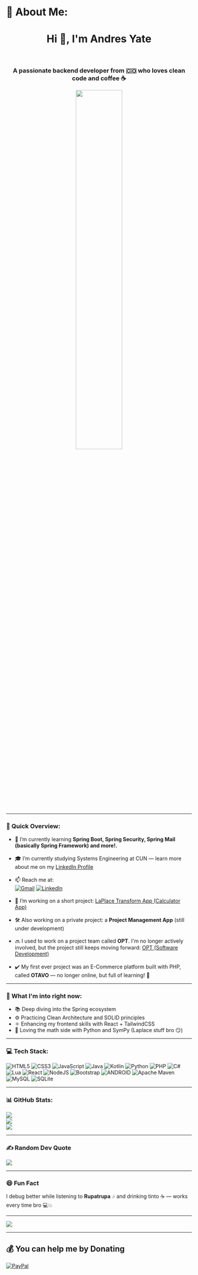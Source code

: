 # 💫 About Me:
<h1 align="center">Hi 👋, I'm Andres Yate</h1><br>
<h3 align="center">A passionate backend developer from 🇨🇴 who loves clean code and coffee ☕</h3>

<div align="center">
  <img src="https://media.giphy.com/media/qgQUggAC3Pfv687qPC/giphy.gif" width="50%" />
</div>

---

### 🚀 Quick Overview:

- 🌱 I’m currently learning <strong>Spring Boot, Spring Security, Spring Mail (basically Spring Framework) and more!.</strong><br><br>
- 🎓 I’m currently studying Systems Engineering at CUN — learn more about me on my [LinkedIn Profile](https://www.linkedin.com/in/andres-felipe-yate-munoz-a177252a9/) <br><br>
- 📫 Reach me at:  
  [![Gmail](https://img.shields.io/badge/Gmail-D14836?style=for-the-badge&logo=gmail&logoColor=white)](mailto:andresfyatem@gmail.com)
  [![LinkedIn](https://img.shields.io/badge/LinkedIn-blue?style=for-the-badge&logo=linkedin&logoColor=white)](https://www.linkedin.com/in/andres-felipe-yate-munoz-a177252a9/)<br><br>
- 🔢 I’m working on a short project: [LaPlace Transform App (Calculator App)](https://github.com/BgYato/LaPlace-Transform-App)<br><br>
- 🛠️ Also working on a private project: a **Project Management App** (still under development)<br><br>
- 🔜 I used to work on a project team called <strong>OPT</strong>. I'm no longer actively involved, but the project still keeps moving forward: [OPT (Software Development)](https://github.com/TexOne-OPT)<br><br>
- ✔️ My first ever project was an E-Commerce platform built with PHP, called **OTAVO** — no longer online, but full of learning! 🛒

---

### 🚧 What I'm into right now:
- 📚 Deep diving into the Spring ecosystem
- ⚙️ Practicing Clean Architecture and SOLID principles
- ⚛️ Enhancing my frontend skills with React + TailwindCSS
- 🐍 Loving the math side with Python and SymPy (Laplace stuff bro 😏)

---

### 💻 Tech Stack:
![HTML5](https://img.shields.io/badge/html5-%23E34F26.svg?style=for-the-badge&logo=html5&logoColor=white) 
![CSS3](https://img.shields.io/badge/css3-%231572B6.svg?style=for-the-badge&logo=css3&logoColor=white) 
![JavaScript](https://img.shields.io/badge/javascript-%23323330.svg?style=for-the-badge&logo=javascript&logoColor=%23F7DF1E) 
![Java](https://img.shields.io/badge/java-%23ED8B00.svg?style=for-the-badge&logo=java&logoColor=white) 
![Kotlin](https://img.shields.io/badge/kotlin-%230095D5.svg?style=for-the-badge&logo=kotlin&logoColor=white) 
![Python](https://img.shields.io/badge/python-3670A0?style=for-the-badge&logo=python&logoColor=ffdd54) 
![PHP](https://img.shields.io/badge/php-%23777BB4.svg?style=for-the-badge&logo=php&logoColor=white) 
![C#](https://img.shields.io/badge/c%23-%23239120.svg?style=for-the-badge&logo=c-sharp&logoColor=white) 
![Lua](https://img.shields.io/badge/lua-%232C2D72.svg?style=for-the-badge&logo=lua&logoColor=white) 
![React](https://img.shields.io/badge/react-%2320232a.svg?style=for-the-badge&logo=react&logoColor=%2361DAFB) 
![NodeJS](https://img.shields.io/badge/node.js-6DA55F?style=for-the-badge&logo=node.js&logoColor=white) 
![Bootstrap](https://img.shields.io/badge/bootstrap-%23563D7C.svg?style=for-the-badge&logo=bootstrap&logoColor=white) 
![ANDROID](https://img.shields.io/badge/android-%2320232a.svg?style=for-the-badge&logo=android&logoColor=%a4c639) 
![Apache Maven](https://img.shields.io/badge/Apache%20Maven-C71A36?style=for-the-badge&logo=Apache%20Maven&logoColor=white) 
![MySQL](https://img.shields.io/badge/mysql-%2300f.svg?style=for-the-badge&logo=mysql&logoColor=white) 
![SQLite](https://img.shields.io/badge/sqlite-%2307405e.svg?style=for-the-badge&logo=sqlite&logoColor=white)

---

### 📊 GitHub Stats:
![](https://github-readme-stats.vercel.app/api?username=BgYato&theme=dark&hide_border=false&include_all_commits=false&count_private=false)<br/>
![](https://github-readme-streak-stats.herokuapp.com/?user=BgYato&theme=dark&hide_border=false)<br/>
![](https://github-readme-stats.vercel.app/api/top-langs/?username=BgYato&theme=dark&hide_border=false&include_all_commits=false&count_private=false&layout=compact)

---

### ✍️ Random Dev Quote
![](https://quotes-github-readme.vercel.app/api?type=horizontal&theme=radical)

---

### 😄 Fun Fact
I debug better while listening to **Rupatrupa** 🎶 and drinking tinto ☕ — works every time bro 💻💥

---

![](https://komarev.com/ghpvc/?username=bgyato)

---

## 💰 You can help me by Donating
[![PayPal](https://img.shields.io/badge/PayPal-00457C?style=for-the-badge&logo=paypal&logoColor=white)](https://paypal.me/andresYate05)
